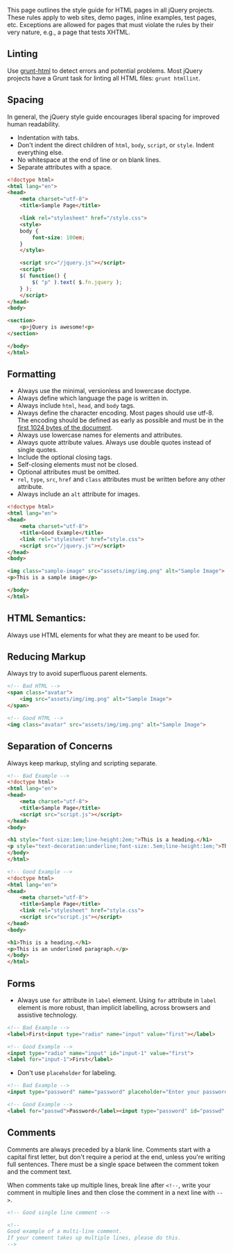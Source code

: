 <script>{
	"title": "HTML Style Guide"
}</script>

This page outlines the style guide for HTML pages in all jQuery projects. These rules apply to web sites, demo pages, inline examples, test pages, etc. Exceptions are allowed for pages that must violate the rules by their very nature, e.g., a page that tests XHTML.

## Linting

Use [grunt-html](https://www.npmjs.com/package/grunt-html) to detect errors and potential problems. Most jQuery projects have a Grunt task for linting all HTML files: `grunt htmllint`.

## Spacing

In general, the jQuery style guide encourages liberal spacing for improved human readability.

- Indentation with tabs.
- Don't indent the direct children of `html`, `body`, `script`, or `style`. Indent everything else.
- No whitespace at the end of line or on blank lines.
- Separate attributes with a space.

```html
<!doctype html>
<html lang="en">
<head>
	<meta charset="utf-8">
	<title>Sample Page</title>

	<link rel="stylesheet" href="/style.css">
	<style>
	body {
		font-size: 100em;
	}
	</style>

	<script src="/jquery.js"></script>
	<script>
	$( function() {
		$( "p" ).text( $.fn.jquery );
	} );
	</script>
</head>
<body>

<section>
	<p>jQuery is awesome!<p>
</section>

</body>
</html>
```

## Formatting

 - Always use the minimal, versionless and lowercase doctype.
 - Always define which language the page is written in.
 - Always include `html`, `head`, and `body` tags.
 - Always define the character encoding. Most pages should use utf-8. The encoding should be defined as early as possible and must be in the [first 1024 bytes of the document](https://html.spec.whatwg.org/multipage/semantics.html#charset).
 - Always use lowercase names for elements and attributes.
 - Always quote attribute values. Always use double quotes instead of single quotes.
 - Include the optional closing tags.
 - Self-closing elements must not be closed.
 - Optional attributes must be omitted.
 - `rel`, `type`, `src`, `href` and `class` attributes must be written before any other attribute.
 - Always include an `alt` attribute for images.

```html
<!doctype html>
<html lang="en">
<head>
	<meta charset="utf-8">
	<title>Good Example</title>
	<link rel="stylesheet" href="style.css">
	<script src="/jquery.js"></script>
</head>
<body>

<img class="sample-image" src="assets/img/img.png" alt="Sample Image">
<p>This is a sample image</p>

</body>
</html>
```

## HTML Semantics:

Always use HTML elements for what they are meant to be used for.

## Reducing Markup

Always try to avoid superfluous parent elements.

```html
<!-- Bad HTML -->
<span class="avatar">
	<img src="assets/img/img.png" alt="Sample Image">
</span>

<!-- Good HTML -->
<img class="avatar" src="assets/img/img.png" alt="Sample Image">
```

## Separation of Concerns

Always keep markup, styling and scripting separate.

```html
<!-- Bad Example -->
<!doctype html>
<html lang="en">
<head>
	<meta charset="utf-8">
	<title>Sample Page</title>
	<script src="script.js"></script>
</head>
<body>

<h1 style="font-size:1em;line-height:2em;">This is a heading.</h1>
<p style="text-decoration:underline;font-size:.5em;line-height:1em;">This is an underlined paragraph.</p>
</body>
</html>

<!-- Good Example -->
<!doctype html>
<html lang="en">
<head>
	<meta charset="utf-8">
	<title>Sample Page</title>
	<link rel="stylesheet" href="style.css">
	<script src="script.js"></script>
</head>
<body>

<h1>This is a heading.</h1>
<p>This is an underlined paragraph.</p>
</body>
</html>
```

## Forms

 - Always use `for` attribute in `label` element. Using `for` attribute in `label` element is more robust, than implicit labelling, across browsers and assistive technology.

```html
<!-- Bad Example -->
<label>First<input type="radio" name="input" value="first"></label>

<!-- Good Example -->
<input type="radio" name="input" id="input-1" value="first">
<label for="input-1">First</label>
```
 - Don't use `placeholder` for labeling.

```html
<!-- Bad Example -->
<input type="password" name="password" placeholder="Enter your password">

<!-- Good Example -->
<label for="passwd">Password</label><input type="password" id="passwd" name="password" placeholder="Must have at least 6 characters">
```

## Comments

Comments are always preceded by a blank line. Comments start with a capital first letter, but don't require a period at the end, unless you're writing full sentences. There must be a single space between the comment token and the comment text.

When comments take up multiple lines, break line after `<!--`, write your comment in multiple lines and then close the comment in a next line with `-->`.

```html
<!-- Good single line comment -->

<!--
Good example of a multi-line comment.
If your comment takes up multiple lines, please do this.
-->
```
